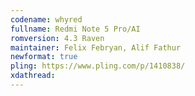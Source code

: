 ```yaml
---
codename: whyred
fullname: Redmi Note 5 Pro/AI
romversion: 4.3 Raven
maintainer: Felix Febryan, Alif Fathur
newformat: true
pling: https://www.pling.com/p/1410838/
xdathread:
---
```

